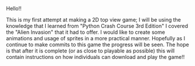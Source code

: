 Hello!!

This is my first attempt at making a 2D top view game; I will be using the knowledge that I learned from "Python Crash Course 3rd Edition"
I covered the "Alien Invasion" that it had to offer. I would like to create some animations and usage of sprites in a more practical manner.
Hopefully as I continue to make commits to this game the progress will be seen. The hope is that after it is complete (or as close to playable as possible) this will contain instructions on how individuals can download and play the game!!